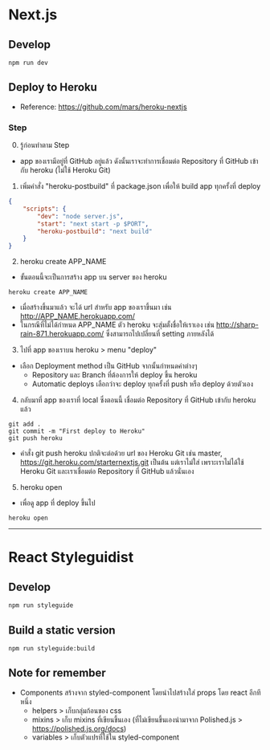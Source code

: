 # Next.js

## Develop
```
npm run dev
```

## Deploy to Heroku
* Reference: https://github.com/mars/heroku-nextjs

### Step
0. รู้ก่อนทำตาม Step
* app ของเรามีอยู่ที่ GitHub อยู่แล้ว ดังนั้นเราจะทำการเชื่อมต่อ Repository ที่ GitHub เข้ากับ heroku (ไม่ใช้ Heroku Git)

1. เพิ่มคำสั่ง "heroku-postbuild" ที่ package.json เพื่อให้ build app ทุกครั้งที่ deploy
```json
{
    "scripts": {
        "dev": "node server.js",
        "start": "next start -p $PORT",
        "heroku-postbuild": "next build"
    }
}
```

2. heroku create APP_NAME
* ขั้นตอนนี้จะเป็นการสร้าง app บน server ของ heroku
```
heroku create APP_NAME
```
* เมื่อสร้างขึ้นมาแล้ว จะได้ url สำหรับ app ของเราขึ้นมา เช่น http://APP_NAME.herokuapp.com/
* ในกรณีที่ไม่ได้กำหนด APP_NAME ตัว heroku จะสุ่มตั้งชื่อให้เราเอง เช่น http://sharp-rain-871.herokuapp.com/ ซึ่งสามารถไปเปลี่ยนที่ setting ภายหลังได้

3. ไปที่ app ของเราบน heroku > menu "deploy"
* เลือก Deployment method เป็น GitHub จากนั้นกำหนดค่าต่างๆ
    - Repository และ Branch ที่ต้องการให้ deploy ขึ้น heroku
    - Automatic deploys เลือกว่าจะ deploy ทุกครั้งที่ push หรือ deploy ด้วยตัวเอง

4. กลับมาที่ app ของเราที่ local ซึ่งตอนนี้ เชื่อมต่อ Repository ที่ GitHub เข้ากับ heroku แล้ว
```
git add .
git commit -m "First deploy to Heroku"
git push heroku
```
* คำสั่ง git push heroku ปกติจะต่อด้วย url ของ Heroku Git เช่น master, https://git.heroku.com/starternextjs.git เป็นต้น แต่เราไม่ใส่ เพราะเราไม่ได้ใช้ Heroku Git และเราเชื่อมต่อ Repository ที่ GitHub แล้วนั่นเอง

5. heroku open
* เพื่อดู app ที่ deploy ขึ้นไป
```
heroku open
```
___

# React Styleguidist

## Develop
```
npm run styleguide
```

## Build a static version
```
npm run styleguide:build
```

## Note for remember
* Components สร้างจาก styled-component โดยนำไปสร้างใส่ props โดย react อีกทีหนึ่ง
    - helpers > เก็บกลุ่มก้อนของ css
    - mixins > เก็บ mixins ที่เขียนขึ้นเอง (ที่ไม่เขียนขึ้นเองนำมาจาก Polished.js > https://polished.js.org/docs)
    - variables > เก็บตัวแปรที่ใช้ใน styled-component
